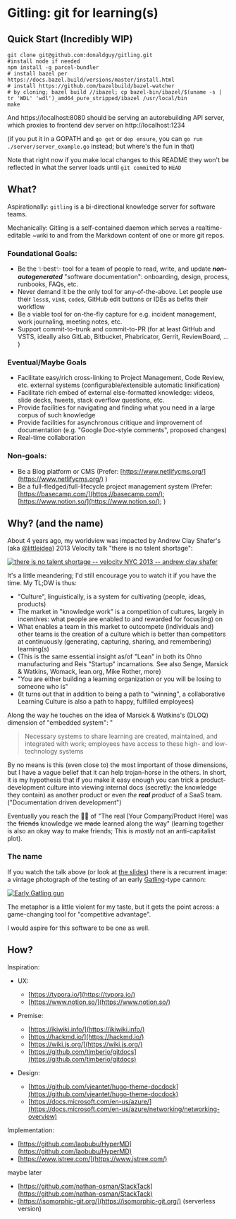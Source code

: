 # Gitling: **git** for **l**earn**ing**(s)

## Quick Start (Incredibly WIP)

```shell
git clone git@github.com:donaldguy/gitling.git
#install node if needed
npm install -g parcel-bundler
# install bazel per https://docs.bazel.build/versions/master/install.html
# install https://github.com/bazelbuild/bazel-watcher
# by cloning; bazel build //ibazel; cp bazel-bin/ibazel/$(uname -s | tr 'WDL' 'wdl')_amd64_pure_stripped/ibazel /usr/local/bin
make
```

And https://localhost:8080 should be serving an autorebuilding API server, which proxies to frontend dev server on http://localhost:1234

(if you put it in a GOPATH and `go get` or `dep ensure`, you can `go run ./server/server_example.go` instead; but where's the fun in that)

Note that right now if you make local changes to this README they won't be reflected in what the server loads until `git commit`ed to `HEAD`

## What?

Aspirationally: `gitling` is a bi-directional knowledge server for software teams. 

Mechanically: Gitling is a self-contained daemon which serves a realtime-editable ~wiki to and from the Markdown content of one or more git repos.

### Foundational Goals:

- Be the ✨best✨ tool for a team of people to read, write, and update ***non-autogenerated*** "software documentation": onboarding, design, process, runbooks, FAQs, etc.
- Never demand it be the only tool for any-of-the-above. Let people use their `less`s, `vim`s, `code`s, GitHub edit buttons or IDEs as befits their workflow
- Be a viable tool for on-the-fly capture for e.g. incident management, work journaling, meeting notes, etc.
- Support commit-to-trunk and commit-to-PR (for at least GitHub and VSTS, ideally also GitLab, Bitbucket, Phabricator, Gerrit, ReviewBoard, ... )

### Eventual/Maybe Goals

- Facilitate easy/rich cross-linking to Project Management, Code Review, etc. external systems (configurable/extensible automatic linkification)
- Facilitate rich embed of external else-formatted knowledge: videos, slide decks, tweets, stack overflow questions, etc.
- Provide facilities for navigating and finding what you need in a large corpus of such knowledge
- Provide facilities for asynchronous critique and improvement of documentation (e.g. "Google Doc-style comments", proposed changes)
- Real-time collaboration

### Non-goals:

- Be a Blog platform or CMS (Prefer: [https://www.netlifycms.org/](https://www.netlifycms.org/) )
- Be a full-fledged/full-lifecycle project management system (Prefer: [https://basecamp.com/](https://basecamp.com/); [https://www.notion.so/](https://www.notion.so/);  )

## Why? (and the name)

About 4 years ago, my worldview was impacted by Andrew Clay Shafer's (aka [@littleidea](https://twitter.com/littleidea)) 2013 Velocity talk "there is no talent shortage":

[![there is no talent shortage -- velocity NYC 2013 -- andrew clay shafer](https://img.youtube.com/vi/P_sWGl7MzhU/0.jpg)](https://www.youtube.com/watch?v=P_sWGl7MzhU)

It's a little meandering; I'd still encourage you to watch it if you have the time. My TL;DW is thus:

- "Culture", linguistically, is a system for cultivating (people, ideas, products)
- The market in "knowledge work" is a competition of cultures, largely in incentives: what people are enabled to and rewarded for focus(ing) on
- What enables a team in this market to outcompete (individuals and) other teams is the creation of a culture which is better than competitors at continuously (generating, capturing, sharing, and remembering) learning(s)
- (This is the same essential insight as/of "Lean" in both its Ohno manufacturing and Reis "Startup" incarnations. See also Senge, Marsick & Watkins, Womack, lean.org, Mike Rother, more)
- "You are either building a learning organization or you will be losing to someone who is"
- (It turns out that in addition to being a path to "winning", a collaborative Learning Culture is also a path to happy, fulfilled employees)

Along the way he touches on the idea of Marsick & Watkins's (DLOQ) dimension of "embedded system": "

> Necessary systems to share learning are created, maintained,
and integrated with work; employees have access to these
high- and low-technology systems

By no means is this (even close to) the most important of those dimensions, but I have a vague belief that it can help trojan-horse in the others. In short, it is my hypothesis that if you make it easy enough you can trick a product-development culture into viewing internal docs (secretly: the knowledge they contain) as another product or even *the* ***real*** *product* of a SaaS team. ("Documentation driven development")

Eventually you reach the 🌈🦄 of "The real [Your Company/Product Here] was the ~~friends~~ knowledge we  ~~made~~ learned along the way" (learning together is  also an okay way to make friends; This is *mostly* not an anti-capitalist plot). 

### The name

If you watch the talk above (or look at [the slides](https://www.slideshare.net/littleidea/there-is-no-talent-shortage-velocity-2013)) there is a recurrent image: a vintage photograph of the testing of an early [Gatling](https://en.wikipedia.org/wiki/Gatling_gun)-type cannon:

[![Early Gatling gun](https://farm1.staticflickr.com/118/270353459_a87b601981.jpg)](https://www.flickr.com/photos/13035641@N00/270353459)

The metaphor is a little violent for my taste, but it gets the point across: a game-changing tool for "competitive advantage".

I would aspire for this software to be one as well.

## How?

Inspiration:

- UX:
    + [https://typora.io/](https://typora.io/)
    + [https://www.notion.so/](https://www.notion.so/)

- Premise:

    + [https://ikiwiki.info/](https://ikiwiki.info/)
    + [https://hackmd.io/](https://hackmd.io/)
    + [https://wiki.js.org/](https://wiki.js.org/)
    + [https://github.com/timberio/gitdocs](https://github.com/timberio/gitdocs)

- Design:

    + [https://github.com/vjeantet/hugo-theme-docdock](https://github.com/vjeantet/hugo-theme-docdock)
    + [https://docs.microsoft.com/en-us/azure/](https://docs.microsoft.com/en-us/azure/networking/networking-overview)

Implementation:

- [https://github.com/laobubu/HyperMD](https://github.com/laobubu/HyperMD)
- [https://www.jstree.com/](https://www.jstree.com/)

maybe later
- [https://github.com/nathan-osman/StackTack](https://github.com/nathan-osman/StackTack)
- [https://isomorphic-git.org/](https://isomorphic-git.org/) (serverless version)
